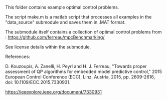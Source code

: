 This folder contains example optimal control problems.

The script make.m is a matlab script that processes all examples in the "data_source" submodule and saves them in .MAT format.

The submodule itself contains a collection of optimal control problems from :
https://github.com/ferreau/mpcBenchmarking/

See license details within the submodule.


References:

D. Kouzoupis, A. Zanelli, H. Peyrl and H. J. Ferreau, "Towards proper assessment of QP algorithms for embedded model predictive control," 2015 European Control Conference (ECC), Linz, Austria, 2015, pp. 2609-2616, doi: 10.1109/ECC.2015.7330931.

https://ieeexplore.ieee.org/document/7330931


